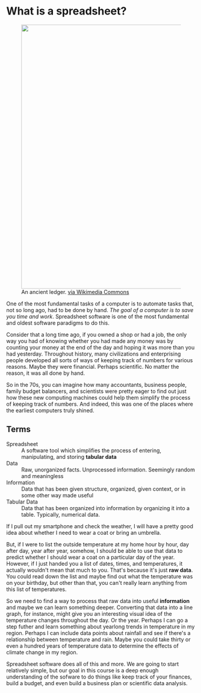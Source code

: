 # What is a spreadsheet?

<figure>
<img src="https://upload.wikimedia.org/wikipedia/commons/4/49/Hauptbuch_Hochstetter_vor_1828.jpg" width="700px"/>
    <figcaption>An ancient ledger. <a href="https://commons.wikimedia.org/wiki/File%3AHauptbuch_Hochstetter_vor_1828.jpg">via Wikimedia Commons</a></figcaption>
</figure>

One of the most fundamental tasks of a computer is to automate tasks that, not so long ago, had to be done by hand. _The goal of a computer is to save you time and work_. Spreadsheet software is one of the most fundamental and oldest software paradigms to do this.

Consider that a long time ago, if you owned a shop or had a job, the only way you had of knowing whether you had made any money was by counting your money at the end of the day and hoping it was more than you had yesterday. Throughout history, many civilizations and enterprising people developed all sorts of ways of keeping track of numbers for various reasons. Maybe they were financial. Perhaps scientific. No matter the reason, it was all done by hand.

So in the 70s, you can imagine how many accountants, business people, family budget balancers, and scientists were pretty eager to find out just how these new computing machines could help them simplify the process of keeping track of numbers. And indeed, this was one of the places where the earliest computers truly shined.

## Terms

<dl>
    <dt>Spreadsheet</dt>
    <dd>A software tool which simplifies the process of entering, manipulating, and storing <strong>tabular data</strong></dd>
    <dt>Data</dt>
    <dd>Raw, unorganized facts. Unprocessed information. Seemingly random and meaningless</dd>
    <dt>Information</dt>
    <dd>Data that has been given structure, organized, given context, or in some other way made useful</dd>
    <dt>Tabular Data</dt>
    <dd>Data that has been organized into information by organizing it into a table. Typically, numerical data.</dd>
</dl>

If I pull out my smartphone and check the weather, I will have a pretty good idea about whether I need to wear a coat or bring an umbrella. 

But, if I were to list the outside temperature at my home hour by hour, day after day, year after year, somehow, I should be able to use that data to predict whether I should wear a coat on a particular day of the year. However, if I just handed you a list of dates, times, and temperatures, it actually wouldn't mean that much to you. That's because it's just <strong>raw data</strong>. You could read down the list and maybe find out what the temperature was on your birthday, but other than that, you can't really learn anything from this list of temperatures.

So we need to find a way to process that raw data into useful <strong>information</strong> and maybe we can learn something deeper. Converting that data into a line graph, for instance, might give you an interesting visual idea of the temperature changes throughout the day. Or the year. Perhaps I can go a step futher and learn something about yearlong trends in temperature in my region. Perhaps I can include data points about rainfall and see if there's a relationship between temperature and rain. Maybe you could take thirty or even a hundred years of temperature data to determine the effects of climate change in my region.

Spreadsheet software does all of this and more. We are going to start relatively simple, but our goal in this course is a deep enough understanding of the sofware to do things like keep track of your finances, build a budget, and even build a business plan or scientific data analysis.
